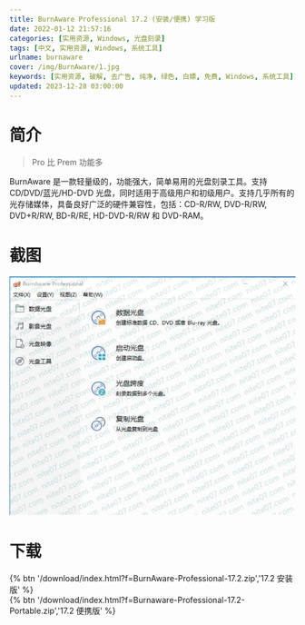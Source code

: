 ```yaml
---
title: BurnAware Professional 17.2 (安装/便携) 学习版
date: 2022-01-12 21:57:16
categories: [实用资源, Windows, 光盘刻录]
tags: [中文, 实用资源, Windows, 系统工具]
urlname: burnaware
cover: /img/BurnAware/1.jpg
keywords: [实用资源, 破解, 去广告, 纯净, 绿色, 白嫖, 免费, Windows, 系统工具]
updated: 2023-12-28 03:00:00
---
```


# 简介

> Pro 比 Prem 功能多

BurnAware 是一款轻量级的，功能强大，简单易用的光盘刻录工具。支持 CD/DVD/蓝光/HD-DVD 光盘，同时适用于高级用户和初级用户。支持几乎所有的光存储媒体，具备良好广泛的硬件兼容性，包括：CD-R/RW, DVD-R/RW, DVD+R/RW, BD-R/RE, HD-DVD-R/RW 和 DVD-RAM。

# 截图

![](/img/BurnAware/2.jpg)

# 下载

{% btn '/download/index.html?f=BurnAware-Professional-17.2.zip','17.2 安装版' %}
<br>
{% btn '/download/index.html?f=Burnaware-Professional-17.2-Portable.zip','17.2 便携版' %}
